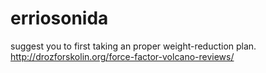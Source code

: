 # erriosonida
suggest you to first  taking an proper weight-reduction plan. http://drozforskolin.org/force-factor-volcano-reviews/
